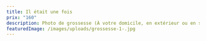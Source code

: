 ```yaml
---
title: Il était une fois
prix: "160"
description: Photo de grossesse (À votre domicile, en extérieur ou en studio)
featuredImage: /images/uploads/grossesse-1-.jpg
---
```


